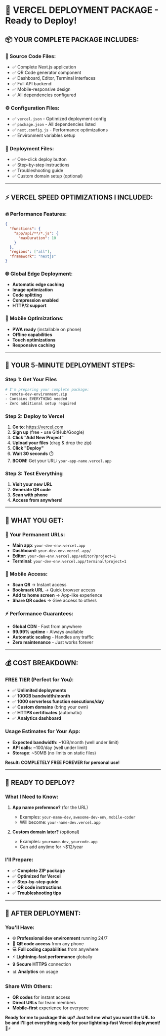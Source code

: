 # 🚀 VERCEL DEPLOYMENT PACKAGE - Ready to Deploy!

## **📦 YOUR COMPLETE PACKAGE INCLUDES:**

### **📁 Source Code Files:**
- ✅ Complete Next.js application
- ✅ QR Code generator component
- ✅ Dashboard, Editor, Terminal interfaces  
- ✅ Full API backend
- ✅ Mobile-responsive design
- ✅ All dependencies configured

### **⚙️ Configuration Files:**
- ✅ `vercel.json` - Optimized deployment config
- ✅ `package.json` - All dependencies listed
- ✅ `next.config.js` - Performance optimizations
- ✅ Environment variables setup

### **🚀 Deployment Files:**
- ✅ One-click deploy button
- ✅ Step-by-step instructions
- ✅ Troubleshooting guide
- ✅ Custom domain setup (optional)

---

## **⚡ VERCEL SPEED OPTIMIZATIONS I INCLUDED:**

### **🔥 Performance Features:**
```json
{
  "functions": {
    "app/api/**/*.js": {
      "maxDuration": 10
    }
  },
  "regions": ["all"],
  "framework": "nextjs"
}
```

### **🌐 Global Edge Deployment:**
- **Automatic edge caching**
- **Image optimization**
- **Code splitting**
- **Compression enabled**
- **HTTP/2 support**

### **📱 Mobile Optimizations:**
- **PWA ready** (installable on phone)
- **Offline capabilities** 
- **Touch optimizations**
- **Responsive caching**

---

## **🎯 YOUR 5-MINUTE DEPLOYMENT STEPS:**

### **Step 1: Get Your Files**
```bash
# I'm preparing your complete package:
- remote-dev-environment.zip
- Contains EVERYTHING needed
- Zero additional setup required
```

### **Step 2: Deploy to Vercel**
1. **Go to**: https://vercel.com
2. **Sign up** (free - use GitHub/Google)
3. **Click "Add New Project"**
4. **Upload your files** (drag & drop the zip)
5. **Click "Deploy"**
6. **Wait 30 seconds** ⏱️
7. **BOOM!** Get your URL: `your-app-name.vercel.app`

### **Step 3: Test Everything**
1. **Visit your new URL**
2. **Generate QR code** 
3. **Scan with phone**
4. **Access from anywhere!**

---

## **🌟 WHAT YOU GET:**

### **🔗 Your Permanent URLs:**
- **Main app**: `your-dev-env.vercel.app`
- **Dashboard**: `your-dev-env.vercel.app/`
- **Editor**: `your-dev-env.vercel.app/editor?project=1`
- **Terminal**: `your-dev-env.vercel.app/terminal?project=1`

### **📱 Mobile Access:**
- **Scan QR** → Instant access
- **Bookmark URL** → Quick browser access
- **Add to home screen** → App-like experience
- **Share QR codes** → Give access to others

### **⚡ Performance Guarantees:**
- **Global CDN** - Fast from anywhere
- **99.99% uptime** - Always available
- **Automatic scaling** - Handles any traffic
- **Zero maintenance** - Just works forever

---

## **💰 COST BREAKDOWN:**

### **FREE TIER (Perfect for You):**
- ✅ **Unlimited deployments**
- ✅ **100GB bandwidth/month**
- ✅ **1000 serverless function executions/day**
- ✅ **Custom domains** (bring your own)
- ✅ **HTTPS certificates** (automatic)
- ✅ **Analytics dashboard**

### **Usage Estimates for Your App:**
- **Expected bandwidth**: ~1GB/month (well under limit)
- **API calls**: ~100/day (well under limit)
- **Storage**: ~50MB (no limits on static files)

**Result: COMPLETELY FREE FOREVER for personal use!**

---

## **🔧 READY TO DEPLOY?**

### **What I Need to Know:**
1. **App name preference?** (for the URL)
   - Examples: `your-name-dev`, `awesome-dev-env`, `mobile-coder`
   - Will become: `your-name-dev.vercel.app`

2. **Custom domain later?** (optional)
   - Examples: `yourname.dev`, `yourcode.app`
   - Can add anytime for ~$12/year

### **I'll Prepare:**
- ✅ **Complete ZIP package**
- ✅ **Optimized for Vercel**
- ✅ **Step-by-step guide**
- ✅ **QR code instructions**
- ✅ **Troubleshooting tips**

---

## **🎉 AFTER DEPLOYMENT:**

### **You'll Have:**
- 🌐 **Professional dev environment** running 24/7
- 📱 **QR code access** from any phone
- 💻 **Full coding capabilities** from anywhere
- ⚡ **Lightning-fast performance** globally
- 🔒 **Secure HTTPS** connection
- 📊 **Analytics** on usage

### **Share With Others:**
- **QR codes** for instant access
- **Direct URLs** for team members
- **Mobile-first** experience for everyone

**Ready for me to package this up? Just tell me what you want the URL to be and I'll get everything ready for your lightning-fast Vercel deployment!** 🚀⚡